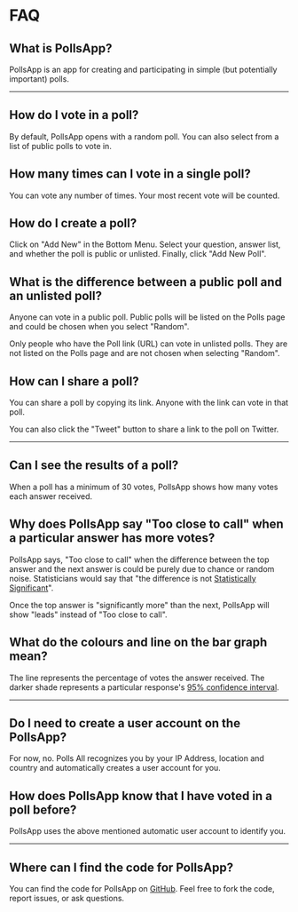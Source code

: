 # FAQ

## What is PollsApp?

PollsApp is an app for creating and participating in simple (but potentially important) polls.

---

## How do I vote in a poll?

By default, PollsApp opens with a random poll. You can also select from a list of public polls to vote in.

## How many times can I vote in a single poll?

You can vote any number of times. Your most recent vote will be counted.

## How do I create a poll?

Click on "Add New" in the Bottom Menu. Select your question, answer list, and whether the poll is public or unlisted. Finally, click "Add New Poll".

## What is the difference between a public poll and an unlisted poll?

Anyone can vote in a public poll. Public polls will be listed on the Polls page and could be chosen when you select "Random".

Only people who have the Poll link (URL) can vote in unlisted polls. They are not listed on the Polls page and are not chosen when selecting "Random".

## How can I share a poll?

You can share a poll by copying its link. Anyone with the link can vote in that poll.

You can also click the "Tweet" button to share a link to the poll on Twitter.

---

## Can I see the results of a poll?

When a poll has a minimum of 30 votes, PollsApp shows how many votes each answer received.

## Why does PollsApp say "Too close to call" when a particular answer has more votes?

PollsApp says, "Too close to call" when the difference between the top answer and the next answer is could be purely due to chance or random noise. Statisticians would say that "the difference is not [Statistically Significant](https://en.wikipedia.org/wiki/Statistical_significance)".

Once the top answer is "significantly more" than the next, PollsApp will show "leads" instead of "Too close to call".

## What do the colours and line on the bar graph mean?

The line represents the percentage of votes the answer received. The darker shade represents a particular response's [95% confidence interval](https://en.wikipedia.org/wiki/Confidence_interval).

---

## Do I need to create a user account on the PollsApp?

For now, no. Polls All recognizes you by your IP Address, location and country and automatically creates a user account for you.

## How does PollsApp know that I have voted in a poll before?

PollsApp uses the above mentioned automatic user account to identify you.

---

## Where can I find the code for PollsApp?

You can find the code for PollsApp on [GitHub](https://github.com/nuuuwan/polls_app). Feel free to fork the code, report issues, or ask questions.
